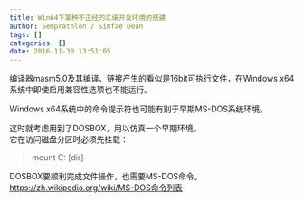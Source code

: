 ```yaml
---
title: Win64下某种不正经的汇编开发环境的搭建
author: Semprathlon / Simfae Dean
tags: []
categories: []
date: 2016-11-30 13:51:05
---
```

编译器masm5.0及其编译、链接产生的看似是16bit可执行文件，在Windows x64系统中即使启用兼容性选项也不能运行。

Windows x64系统中的命令提示符也可能有别于早期MS-DOS系统环境。

这时就考虑用到了DOSBOX，用以仿真一个早期环境。  
它在访问磁盘分区时必须先挂载：  
> mount C: [dir]

DOSBOX要顺利完成文件操作，也需要MS-DOS命令。
https://zh.wikipedia.org/wiki/MS-DOS命令列表